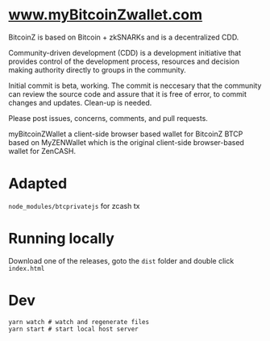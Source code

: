 # www.myBitcoinZwallet.com
BitcoinZ is based on Bitcoin + zkSNARKs and is a decentralized CDD.

Community-driven development (CDD) is a development initiative that provides control of the development process, resources and decision making authority directly to groups in the community.

Initial commit is beta, working. The commit is neccesary that the community can review the source code and assure that it is free of error, to commit changes and updates. Clean-up is needed.

Please post issues, concerns, comments, and pull requests.

myBitcoinZWallet a client-side browser based wallet for BitcoinZ BTCP based on
MyZENWallet which is the original client-side browser-based wallet for ZenCASH.

# Adapted
`node_modules/btcprivatejs` for zcash tx


# Running locally
Download one of the releases, goto the `dist` folder and double click `index.html`

# Dev
```shell
yarn watch # watch and regenerate files
yarn start # start local host server
```
